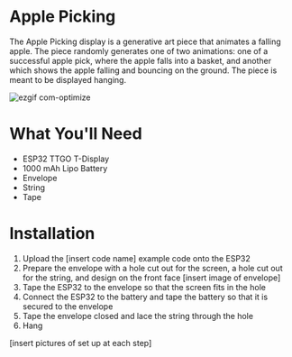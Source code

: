 # Apple Picking
The Apple Picking display is a generative art piece that animates a falling apple. The piece randomly generates one of two animations: one of a successful apple pick, where the apple falls into a basket, and another which shows the apple falling and bouncing on the ground. The piece is meant to be displayed hanging. 

![ezgif com-optimize](https://github.com/user-attachments/assets/2d4fb6af-7487-42d9-9700-4058123eaa4c)

# What You'll Need

- ESP32 TTGO T-Display
- 1000 mAh Lipo Battery
- Envelope
- String
- Tape

# Installation

1. Upload the [insert code name] example code onto the ESP32
2. Prepare the envelope with a hole cut out for the screen, a hole cut out for the string, and design on the front face
[insert image of envelope]
3. Tape the ESP32 to the envelope so that the screen fits in the hole
4. Connect the ESP32 to the battery and tape the battery so that it is secured to the envelope
5. Tape the envelope closed and lace the string through the hole
6. Hang

[insert pictures of set up at each step]
